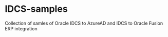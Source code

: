 # IDCS-samples
Collection of samles of Oracle IDCS to AzureAD and IDCS to Oracle Fusion ERP integration
